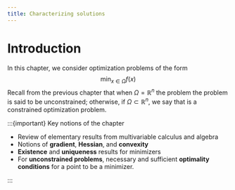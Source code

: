 ```yaml
---
title: Characterizing solutions
---
```


# Introduction

In this chapter, we consider optimization problems of the form 
$$\label{eq:optim}
\min_{{x} \in \Omega} f({x})
$$
Recall from the previous chapter that when $\Omega = \mathbb{R}^n$ the problem [](#eq:optim) the problem is said to be unconstrained; otherwise, if $\Omega \subset \mathbb{R}^n$, we say that [](#eq:optim) is a constrained optimization problem. 

:::{important} Key notions of the chapter
- Review of elementary results from multivariable calculus and algebra
- Notions of **gradient**, **Hessian**, and **convexity**
- **Existence** and **uniqueness** results for minimizers
- For **unconstrained problems**, necessary and sufficient **optimality conditions** for a point to be a minimizer.

:::